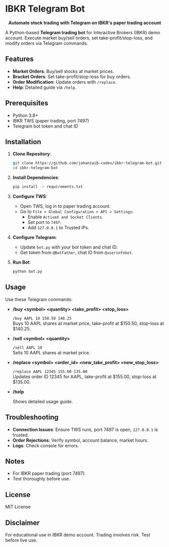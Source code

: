 # IBKR Telegram Bot

<p align="center">
  <strong>Automate stock trading with Telegram on IBKR's paper trading account</strong>
</p>

A Python-based <b>Telegram trading bot</b> for Interactive Brokers (IBKR) demo account. Execute market buy/sell orders, set take-profit/stop-loss, and modify orders via Telegram commands.

## Features
<ul>
  <li><b>Market Orders</b>: Buy/sell stocks at market prices.</li>
  <li><b>Bracket Orders</b>: Set take-profit/stop-loss for buy orders.</li>
  <li><b>Order Modification</b>: Update orders with <code>/replace</code>.</li>
  <li><b>Help</b>: Detailed guide via <code>/help</code>.</li>
</ul>

## Prerequisites
<ul>
  <li>Python 3.8+</li>
  <li>IBKR TWS (paper trading, port 7497)</li>
  <li>Telegram bot token and chat ID</li>
</ul>

## Installation
1. <b>Clone Repository</b>:
   ```bash
   git clone https://github.com/jahanzaib-codes/ibkr-telegram-bot.git
   cd ibkr-telegram-bot
   ```

2. <b>Install Dependencies</b>:
   ```bash
   pip install -r requirements.txt
   ```

3. <b>Configure TWS</b>:
   <ul>
     <li>Open TWS, log in to paper trading account.</li>
     <li>Go to <code>File > Global Configuration > API > Settings</code>:
       <ul>
         <li>Enable <code>ActiveX and Socket Clients</code>.</li>
         <li>Set port to <code>7497</code>.</li>
         <li>Add <code>127.0.0.1</code> to Trusted IPs.</li>
       </ul>
     </li>
   </ul>

4. <b>Configure Telegram</b>:
   <ul>
     <li>Update <code>bot.py</code> with your bot token and chat ID.</li>
     <li>Get token from <code>@BotFather</code>, chat ID from <code>@userinfobot</code>.</li>
   </ul>

5. <b>Run Bot</b>:
   ```bash
   python bot.py
   ```

## Usage
Use these Telegram commands:
<ul>
  <li><b>/buy &lt;symbol&gt; &lt;quantity&gt; &lt;take_profit&gt; &lt;stop_loss&gt;</b>
    <p><code>/buy AAPL 10 150.50 140.25</code><br>
    Buys 10 AAPL shares at market price, take-profit at $150.50, stop-loss at $140.25.</p>
  </li>
  <li><b>/sell &lt;symbol&gt; &lt;quantity&gt;</b>
    <p><code>/sell AAPL 10</code><br>
    Sells 10 AAPL shares at market price.</p>
  </li>
  <li><b>/replace &lt;symbol&gt; &lt;order_id&gt; &lt;new_take_profit&gt; &lt;new_stop_loss&gt;</b>
    <p><code>/replace AAPL 12345 155.00 135.00</code><br>
    Updates order ID 12345 for AAPL, take-profit at $155.00, stop-loss at $135.00.</p>
  </li>
  <li><b>/help</b>
    <p>Shows detailed usage guide.</p>
  </li>
</ul>

## Troubleshooting
<ul>
  <li><b>Connection Issues</b>: Ensure TWS runs, port 7497 is open, <code>127.0.0.1</code> is trusted.</li>
  <li><b>Order Rejections</b>: Verify symbol, account balance, market hours.</li>
  <li><b>Logs</b>: Check console for errors.</li>
</ul>

## Notes
<ul>
  <li>For IBKR paper trading (port 7497).</li>
  <li>Test thoroughly before use.</li>
</ul>

## License
MIT License

## Disclaimer
For educational use in IBKR demo account. Trading involves risk. Test before live use.
